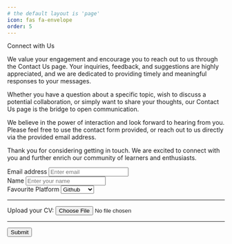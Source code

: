 ```yaml
---
# the default layout is 'page'
icon: fas fa-envelope
order: 5
---
```


Connect with Us

We value your engagement and encourage you to reach out to us through the Contact Us page. Your inquiries, feedback, and suggestions are highly appreciated, and we are dedicated to providing timely and meaningful responses to your messages.

Whether you have a question about a specific topic, wish to discuss a potential collaboration, or simply want to share your thoughts, our Contact Us page is the bridge to open communication.

We believe in the power of interaction and look forward to hearing from you. Please feel free to use the contact form provided, or reach out to us directly via the provided email address.

Thank you for considering getting in touch. We are excited to connect with you and further enrich our community of learners and enthusiasts.

<form accept-charset="UTF-8" action="https://getform.io/{YOUR_UNIQUE_FORM_ENDPOINT}" method="POST" enctype="multipart/form-data" target="_blank">
      <div class="form-group">
        <label for="exampleInputEmail1" required="required">Email address</label>
        <input type="email" name="email" class="form-control" id="exampleInputEmail1" aria-describedby="emailHelp" placeholder="Enter email">
      </div>
      <div class="form-group">
        <label for="exampleInputName">Name</label>
        <input type="text" name="name" class="form-control" id="exampleInputName" placeholder="Enter your name" required="required">
      </div>
      <div class="form-group">
        <label for="exampleFormControlSelect1">Favourite Platform</label>
        <select class="form-control" id="exampleFormControlSelect1" name="platform" required="required">
          <option>Github</option>
          <option>Gitlab</option>
          <option>Bitbucket</option>
        </select>
      </div>
      <hr>
      <div class="form-group mt-3">
        <label class="mr-2">Upload your CV:</label>
        <input type="file" name="file">
      </div>
      <hr>
      <button type="submit" class="btn btn-primary">Submit</button>
    </form>
